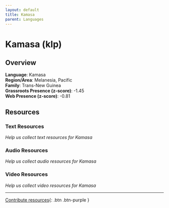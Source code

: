```yaml
---
layout: default
title: Kamasa
parent: Languages
---
```


# Kamasa (klp)

## Overview

**Language**: Kamasa  
**Region/Area**: Melanesia, Pacific  
**Family**: Trans-New Guinea  
**Grassroots Presence (z-score)**: -1.45  
**Web Presence (z-score)**: -0.81  

## Resources

### Text Resources
*Help us collect text resources for Kamasa*

### Audio Resources
*Help us collect audio resources for Kamasa*

### Video Resources
*Help us collect video resources for Kamasa*

---

[Contribute resources](https://forms.office.com/e/1SfLJx3u1r){: .btn .btn-purple }
